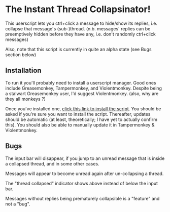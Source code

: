 The Instant Thread Collapsinator!
===========

This userscript lets you ctrl+click a message to hide/show its replies,
i.e. collapse that message's (sub-)thread.
(n.b. messages' replies can be preemptively hidden before they have any,
 i.e. don't randomly ctrl+click messages)

Also, note that this script is currently in quite an alpha state (see Bugs section below)

Installation
------------

To run it you'll probably need to install a userscript manager.
Good ones include Greasemonkey, Tampermonkey, and Violentmonkey.
Despite being a stalwart Greasemonkey user, I'd suggest Violentmonkey.
(also, why are they all monkeys ?)

Once you've installed one, [click this link to install the script][install].
You should be asked if you're sure you want to install the script.
Thereafter, updates should be automatic (at least, theoretically; 
I have yet to actually confirm this).
You should also be able to manually update it in Tampermonkey & Violentmonkey.

[install]: https://github.com/jeremyredhead/instant-thread-collapse-userscript/raw/master/instant-thread-collapse.user.js

Bugs
----

The input bar will disappear, if you jump to an unread message that is inside a collapsed thread, and in some other cases.

Messages will appear to become unread again after un-collapsing a thread.

The "thread collapsed" indicator shows above instead of below the input bar.

Messages without replies being prematurely collapsible is a "feature" and not a "bug".
